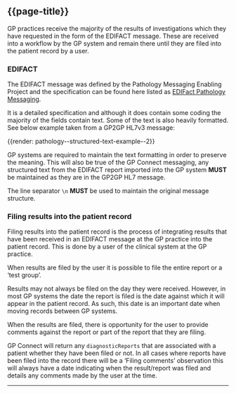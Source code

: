 ## {{page-title}}

GP practices receive the majority of the results of investigations which they have requested in the form of the EDIFACT message. These are received into a workflow by the GP system and remain there until they are filed into the patient record by a user.

### EDIFACT

The EDIFACT message was defined by the Pathology Messaging Enabling Project and the specification can be found here listed as [EDIFact Pathology Messaging](https://digital.nhs.uk/data-and-information/information-standards/information-standards-and-data-collections-including-extractions/publications-and-notifications/standards-and-collections).

It is a detailed specification and although it does contain some coding the majority of the fields contain text. Some of the text is also heavily formatted. See below example taken from a GP2GP HL7v3 message:

{{render: pathology--structured-text-example--2}}

GP systems are required to maintain the text formatting in order to preserve the meaning. This will also be true of the GP Connect messaging, any structured text from the EDIFACT report imported into the GP system **MUST** be maintained as they are in the GP2GP HL7 message. 

The line separator `\n` **MUST** be used to maintain the original message structure.

### Filing results into the patient record

Filing results into the patient record is the process of integrating results that have been received in an EDIFACT message at the GP practice into the patient record. This is done by a user of the clinical system at the GP practice.

When results are filed by the user it is possible to file the entire report or a ‘test group’.

Results may not always be filed on the day they were received. However, in most GP systems the date the report is filed is the date against which it will appear in the patient record. As such, this date is an important date when moving records between GP systems.

When the results are filed, there is opportunity for the user to provide comments against the report or part of the report that they are filing.

GP Connect will return any `diagnosticReports` that are associated with a patient whether they have been filed or not. In all cases where reports have been filed into the record there will be a ‘Filing comments’ observation this will always have a date indicating when the result/report was filed and details any comments made by the user at the time.

---